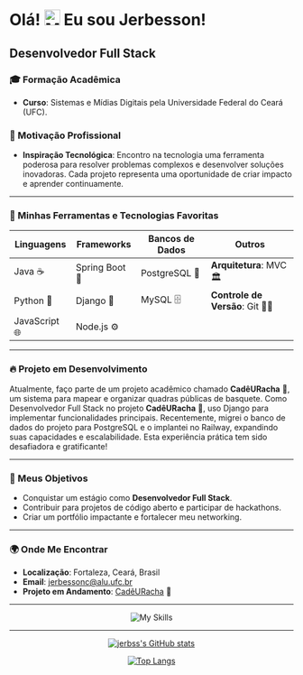 # Olá! <img src="https://user-images.githubusercontent.com/18350557/176309783-0785949b-9127-417c-8b55-ab5a4333674e.gif" width="28" alt="Mão acenando"> Eu sou Jerbesson!

## Desenvolvedor Full Stack

### 🎓 Formação Acadêmica
- **Curso**: Sistemas e Mídias Digitais pela Universidade Federal do Ceará (UFC).

### 🚀 Motivação Profissional
- **Inspiração Tecnológica**: Encontro na tecnologia uma ferramenta poderosa para resolver problemas complexos e desenvolver soluções inovadoras. Cada projeto representa uma oportunidade de criar impacto e aprender continuamente.

---

### 🔧 Minhas Ferramentas e Tecnologias Favoritas
| **Linguagens** | **Frameworks** | **Bancos de Dados** | **Outros** |
| --- | --- | --- | --- |
| Java ☕ | Spring Boot 💼 | PostgreSQL 🐘 | **Arquitetura**: MVC 🏛️ |
| Python 🐍 | Django 🌟 | MySQL 🗄️ | **Controle de Versão**: Git 🧑‍💻 | GitHub 🖇️ |
| JavaScript 🌐 | Node.js ⚙️ | | |

---

### 🔥 Projeto em Desenvolvimento
Atualmente, faço parte de um projeto acadêmico chamado **CadêURacha** 🏀, um sistema para mapear e organizar quadras públicas de basquete. Como Desenvolvedor Full Stack no projeto **CadêURacha** 🏀, uso Django para implementar funcionalidades principais. Recentemente, migrei o banco de dados do projeto para PostgreSQL e o implantei no Railway, expandindo suas capacidades e escalabilidade. Esta experiência prática tem sido desafiadora e gratificante!

---

### 🎯 Meus Objetivos
<ul>
  <li>Conquistar um estágio como <strong>Desenvolvedor Full Stack</strong>.</li>
  <li>Contribuir para projetos de código aberto e participar de hackathons.</li>
  <li>Criar um portfólio impactante e fortalecer meu networking.</li>
</ul>

---

### 🌍 Onde Me Encontrar
- **Localização**: Fortaleza, Ceará, Brasil  
- **Email**: [jerbessonc@alu.ufc.br](mailto:jerbessonc@alu.ufc.br)  
- **Projeto em Andamento**: [CadêURacha](https://github.com/Syne-s/CadeURacha) 🏀  

---

<div align="center">


  ![My Skills](https://skillicons.dev/icons?i=java,python,js,spring,django,nodejs,postgres,mysql,git)
  
---

  [![jerbss's GitHub stats](https://github-readme-stats.vercel.app/api?username=jerbss&show_icons=true&theme=dark)](https://github.com/anuraghazra/github-readme-stats)

  
  [![Top Langs](https://github-readme-stats.vercel.app/api/top-langs/?username=jerbss&layout=compact&theme=dark)](https://github.com/jerbss)

</div>
